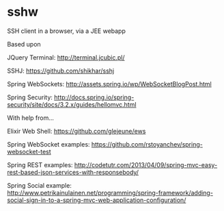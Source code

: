 sshw
====

SSH client in a browser, via a JEE webapp

Based upon

JQuery Terminal: http://terminal.jcubic.pl/

SSHJ: https://github.com/shikhar/sshj

Spring WebSockets: http://assets.spring.io/wp/WebSocketBlogPost.html

Spring Security: http://docs.spring.io/spring-security/site/docs/3.2.x/guides/hellomvc.html

With help from...

Elixir Web Shell: https://github.com/glejeune/ews

Spring WebSocket examples: https://github.com/rstoyanchev/spring-websocket-test

Spring REST examples: http://codetutr.com/2013/04/09/spring-mvc-easy-rest-based-json-services-with-responsebody/

Spring Social example: http://www.petrikainulainen.net/programming/spring-framework/adding-social-sign-in-to-a-spring-mvc-web-application-configuration/

